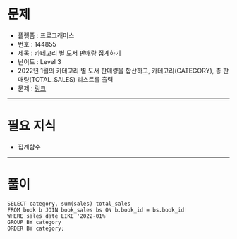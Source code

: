 # 문제
- 플랫폼 : 프로그래머스
- 번호 : 144855
- 제목 : 카테고리 별 도서 판매량 집계하기
- 난이도 : Level 3
- 2022년 1월의 카테고리 별 도서 판매량을 합산하고, 카테고리(CATEGORY), 총 판매량(TOTAL_SALES) 리스트를 출력
- 문제 : <a href="https://school.programmers.co.kr/learn/courses/30/lessons/144855" target="_blank">링크</a>

---

# 필요 지식
- 집계함수

---

# 풀이
```mysql
SELECT category, sum(sales) total_sales
FROM book b JOIN book_sales bs ON b.book_id = bs.book_id
WHERE sales_date LIKE '2022-01%'
GROUP BY category
ORDER BY category;
```
